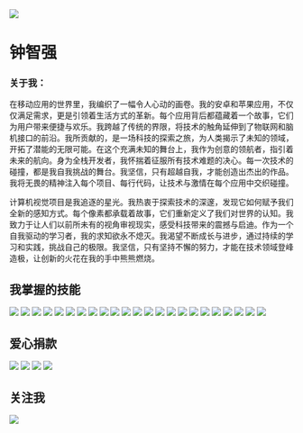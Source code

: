 <div id="banner">
    <img src="https://github.com/johnmelodyme/johnmelodyme/blob/main/assets/ctkqiang.png?raw=true">
</div>

# 钟智强

### 关于我：

在移动应用的世界里，我编织了一幅令人心动的画卷。我的安卓和苹果应用，不仅仅满足需求，更是引领着生活方式的革新。每个应用背后都蕴藏着一个故事，它们为用户带来便捷与欢乐。我跨越了传统的界限，将技术的触角延伸到了物联网和脑机接口的前沿。我所贡献的，是一场科技的探索之旅，为人类揭示了未知的领域，开拓了潜能的无限可能。在这个充满未知的舞台上，我作为创意的领航者，指引着未来的航向。身为全栈开发者，我怀揣着征服所有技术难题的决心。每一次技术的碰撞，都是我自我挑战的舞台。我坚信，只有超越自我，才能创造出杰出的作品。我将无畏的精神注入每个项目、每行代码，让技术与激情在每个应用中交织碰撞。

计算机视觉项目是我追逐的星光。我热衷于探索技术的深邃，发现它如何赋予我们全新的感知方式。每个像素都承载着故事，它们重新定义了我们对世界的认知。我致力于让人们以前所未有的视角审视现实，感受科技带来的震撼与启迪。作为一个自我驱动的学习者，我的求知欲永不熄灭。我渴望不断成长与进步，通过持续的学习和实践，挑战自己的极限。我坚信，只有坚持不懈的努力，才能在技术领域登峰造极，让创新的火花在我的手中熊熊燃烧。


## 我掌握的技能
<img src="https://img.shields.io/badge/C%2B%2B-00599C?style=for-the-badge&logo=c%2B%2B&logoColor=white"> <img src="https://img.shields.io/badge/JavaScript-323330?style=for-the-badge&logo=javascript&logoColor=F7DF1E"> <img src="https://img.shields.io/badge/Keras-D00000?style=for-the-badge&logo=Keras&logoColor=white"> <img src="https://img.shields.io/badge/PHP-777BB4?style=for-the-badge&logo=php&logoColor=white"> <img src="https://img.shields.io/badge/Python-FFD43B?style=for-the-badge&logo=python&logoColor=blue"> <img src="https://img.shields.io/badge/Ruby-CC342D?style=for-the-badge&logo=ruby&logoColor=white"> <img src="https://img.shields.io/badge/Swift-FA7343?style=for-the-badge&logo=swift&logoColor=white"> <img src="https://img.shields.io/badge/TensorFlow-FF6F00?style=for-the-badge&logo=TensorFlow&logoColor=white"> <img src="https://img.shields.io/badge/Erlang-A90533?style=for-the-badge&logo=erlang&logoColor=white"> <img src="https://img.shields.io/badge/Dart-0175C2?style=for-the-badge&logo=dart&logoColor=white"> <img src="https://img.shields.io/badge/Erlang-A90533?style=for-the-badge&logo=erlang&logoColor=white"> <img src="https://img.shields.io/badge/Haskell-5D4F85?style=for-the-badge&logo=haskell&logoColor=white"> <img src="https://img.shields.io/badge/Android-3DDC84?style=for-the-badge&logo=android&logoColor=white"> <img src="https://img.shields.io/badge/iOS-000000?style=for-the-badge&logo=ios&logoColor=white"> <img src="https://img.shields.io/badge/Bootstrap-563D7C?style=for-the-badge&logo=bootstrap&logoColor=white"> <img src="https://img.shields.io/badge/cocoapods-FA2A02?style=for-the-badge&logo=cocoapods&logoColor=white"> <img src="https://img.shields.io/badge/Docker-2CA5E0?style=for-the-badge&logo=docker&logoColor=white"> <img src="https://img.shields.io/badge/Elixir-4B275F?style=for-the-badge&logo=elixir&logoColor=white"> <img src="https://img.shields.io/badge/fastapi-109989?style=for-the-badge&logo=FASTAPI&logoColor=white"> <img src="https://img.shields.io/badge/firebase-ffca28?style=for-the-badge&logo=firebase&logoColor=black"> <img src="https://img.shields.io/badge/Ruby_on_Rails-CC0000?style=for-the-badge&logo=ruby-on-rails&logoColor=white"> <img src="https://img.shields.io/badge/Flutter-02569B?style=for-the-badge&logo=flutter&logoColor=white"> <img src="https://img.shields.io/badge/OpenCV-27338e?style=for-the-badge&logo=OpenCV&logoColor=white">

## 爱心捐款
<a href="https://qr.alipay.com/fkx19369scgxdrkv8mxso92"><img src="https://img.shields.io/badge/alipay-00A1E9?style=for-the-badge&logo=alipay&logoColor=white"></a> <a href="https://ko-fi.com/F1F5VCZJU"><img src="https://img.shields.io/badge/Ko--fi-F16061?style=for-the-badge&logo=ko-fi&logoColor=white"></a> <a href="https://www.paypal.com/paypalme/ctkqiang"><img src="https://img.shields.io/badge/PayPal-00457C?style=for-the-badge&logo=paypal&logoColor=white"></a> <a href="https://donate.stripe.com/00gg2nefu6TK1LqeUY"><img src="https://img.shields.io/badge/Stripe-626CD9?style=for-the-badge&logo=Stripe&logoColor=white"></a>

## 关注我
<a href="https://twitch.tv/ctkqiang"><img src="https://img.shields.io/badge/Twitch-9146FF?style=for-the-badge&logo=twitch&logoColor=white"></a>

<!--
<div align="center">
    <img src="./assets/skillsets.png" >   
</div>

<br>

### 关注我

<div class="column">
    <img src="https://raw.githubusercontent.com/johnmelodyme/johnmelodyme/main/assets/%E6%88%AA%E5%B1%8F2023-05-20%20%E4%B8%8B%E5%8D%885.19.24.png" >
</div>

-->
